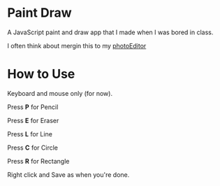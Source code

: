 # Paint Draw

A JavaScript paint and draw app that I made when I was bored in class.


I often think about mergin this to my [photoEditor](https://github.com/victorqribeiro/photoEditor)

# How to Use

Keyboard and mouse only (for now).

Press **P** for Pencil

Press **E** for Eraser 

Press **L** for Line

Press **C** for Circle

Press **R** for Rectangle

Right click and Save as when you're done.
